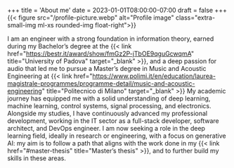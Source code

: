 +++
title = 'About me'
date = 2023-01-01T08:00:00-07:00
draft = false
+++
{{< figure src="/profile-picture.webp" alt="Profile image" class="extra-small-img ml-xs rounded-img float-right">}}

I am an engineer with a strong foundation in information theory, earned during my Bachelor’s degree at the
{{< link href="https://bestr.it/award/show/fmGz2P-jTbOE9qguGcwqmA" title="University of Padova" target="_blank" >}},
and a deep passion for audio that led me to pursue a Master’s degree in Music and Acoustic Engineering at
{{< link href="https://www.polimi.it/en/education/laurea-magistrale-programmes/programme-detail/music-and-acoustic-engineering" title="Politecnico di Milano" target="_blank" >}}
My academic journey has equipped me with a solid understanding of deep learning, machine learning, control systems, 
signal processing, and electronics. Alongside my studies, I have continuously advanced my professional development, 
working in the IT sector as a full-stack developer, software architect, and DevOps engineer. I am now 
<span class="text-notice-light dark:text-notice-dark">seeking a role in the deep learning field</span>, 
ideally in research or engineering, with a focus on generative AI: my aim is to follow a path that aligns with the work 
done in my {{< link href="#master-thesis" title="Master’s thesis" >}}, and to further build my skills in these areas.